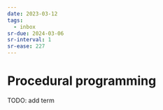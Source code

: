 ```yaml
---
date: 2023-03-12
tags:
  - inbox
sr-due: 2024-03-06
sr-interval: 1
sr-ease: 227
---
```


# Procedural programming

TODO: add term
